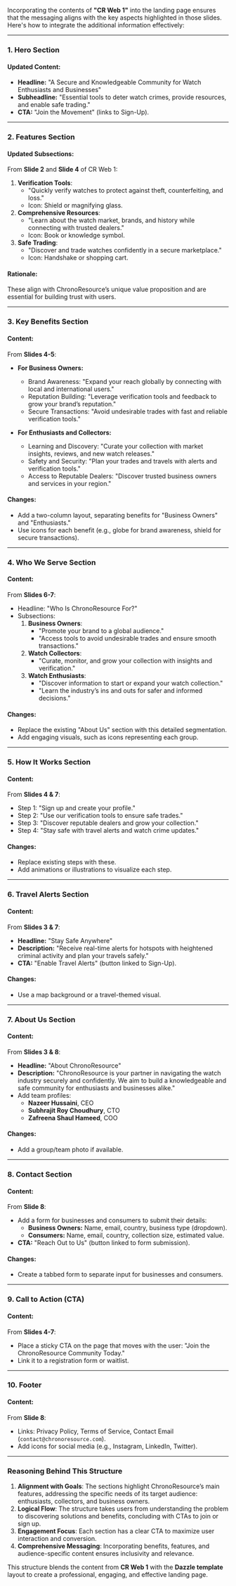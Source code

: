 Incorporating the contents of **"CR Web 1"** into the landing page ensures that the messaging aligns with the key aspects highlighted in those slides. Here's how to integrate the additional information effectively:

---

### **1. Hero Section**
#### **Updated Content:**
- **Headline:** "A Secure and Knowledgeable Community for Watch Enthusiasts and Businesses"
- **Subheadline:** "Essential tools to deter watch crimes, provide resources, and enable safe trading."
- **CTA:** "Join the Movement" (links to Sign-Up).

---

### **2. Features Section**
#### **Updated Subsections:**
From **Slide 2** and **Slide 4** of CR Web 1:
1. **Verification Tools**:
   - "Quickly verify watches to protect against theft, counterfeiting, and loss."
   - Icon: Shield or magnifying glass.
2. **Comprehensive Resources**:
   - "Learn about the watch market, brands, and history while connecting with trusted dealers."
   - Icon: Book or knowledge symbol.
3. **Safe Trading**:
   - "Discover and trade watches confidently in a secure marketplace."
   - Icon: Handshake or shopping cart.

#### **Rationale:**
These align with ChronoResource’s unique value proposition and are essential for building trust with users.

---

### **3. Key Benefits Section**
#### **Content:**
From **Slides 4-5**:
- **For Business Owners:**
  - Brand Awareness: "Expand your reach globally by connecting with local and international users."
  - Reputation Building: "Leverage verification tools and feedback to grow your brand’s reputation."
  - Secure Transactions: "Avoid undesirable trades with fast and reliable verification tools."

- **For Enthusiasts and Collectors:**
  - Learning and Discovery: "Curate your collection with market insights, reviews, and new watch releases."
  - Safety and Security: "Plan your trades and travels with alerts and verification tools."
  - Access to Reputable Dealers: "Discover trusted business owners and services in your region."

#### **Changes:**
- Add a two-column layout, separating benefits for "Business Owners" and "Enthusiasts."
- Use icons for each benefit (e.g., globe for brand awareness, shield for secure transactions).

---

### **4. Who We Serve Section**
#### **Content:**
From **Slides 6-7**:
- Headline: "Who Is ChronoResource For?"
- Subsections:
  1. **Business Owners**:
     - "Promote your brand to a global audience."
     - "Access tools to avoid undesirable trades and ensure smooth transactions."
  2. **Watch Collectors**:
     - "Curate, monitor, and grow your collection with insights and verification."
  3. **Watch Enthusiasts**:
     - "Discover information to start or expand your watch collection."
     - "Learn the industry’s ins and outs for safer and informed decisions."

#### **Changes:**
- Replace the existing "About Us" section with this detailed segmentation.
- Add engaging visuals, such as icons representing each group.

---

### **5. How It Works Section**
#### **Content:**
From **Slides 4 & 7**:
- Step 1: "Sign up and create your profile."
- Step 2: "Use our verification tools to ensure safe trades."
- Step 3: "Discover reputable dealers and grow your collection."
- Step 4: "Stay safe with travel alerts and watch crime updates."

#### **Changes:**
- Replace existing steps with these.
- Add animations or illustrations to visualize each step.

---

### **6. Travel Alerts Section**
#### **Content:**
From **Slides 3 & 7**:
- **Headline:** "Stay Safe Anywhere"
- **Description:** "Receive real-time alerts for hotspots with heightened criminal activity and plan your travels safely."
- **CTA:** "Enable Travel Alerts" (button linked to Sign-Up).

#### **Changes:**
- Use a map background or a travel-themed visual.

---

### **7. About Us Section**
#### **Content:**
From **Slides 3 & 8**:
- **Headline:** "About ChronoResource"
- **Description:** "ChronoResource is your partner in navigating the watch industry securely and confidently. We aim to build a knowledgeable and safe community for enthusiasts and businesses alike."
- Add team profiles:
  - **Nazeer Hussaini**, CEO
  - **Subhrajit Roy Choudhury**, CTO
  - **Zafreena Shaul Hameed**, COO

#### **Changes:**
- Add a group/team photo if available.

---

### **8. Contact Section**
#### **Content:**
From **Slide 8**:
- Add a form for businesses and consumers to submit their details:
  - **Business Owners:** Name, email, country, business type (dropdown).
  - **Consumers:** Name, email, country, collection size, estimated value.
- **CTA:** "Reach Out to Us" (button linked to form submission).

#### **Changes:**
- Create a tabbed form to separate input for businesses and consumers.

---

### **9. Call to Action (CTA)**
#### **Content:**
From **Slides 4-7**:
- Place a sticky CTA on the page that moves with the user: "Join the ChronoResource Community Today."
- Link it to a registration form or waitlist.

---

### **10. Footer**
#### **Content:**
From **Slide 8**:
- Links: Privacy Policy, Terms of Service, Contact Email (`contact@chronoresource.com`).
- Add icons for social media (e.g., Instagram, LinkedIn, Twitter).

---

### **Reasoning Behind This Structure**
1. **Alignment with Goals**: The sections highlight ChronoResource’s main features, addressing the specific needs of its target audience: enthusiasts, collectors, and business owners.
2. **Logical Flow**: The structure takes users from understanding the problem to discovering solutions and benefits, concluding with CTAs to join or sign up.
3. **Engagement Focus**: Each section has a clear CTA to maximize user interaction and conversion.
4. **Comprehensive Messaging**: Incorporating benefits, features, and audience-specific content ensures inclusivity and relevance.

This structure blends the content from **CR Web 1** with the **Dazzle template** layout to create a professional, engaging, and effective landing page.